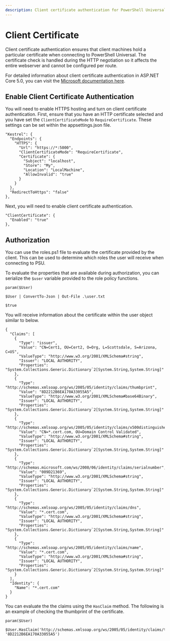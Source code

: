 ```yaml
---
description: Client certificate authentication for PowerShell Universal.
---
```


# Client Certificate

Client certificate authentication ensures that client machines hold a particular certificate when connecting to PowerShell Universal. The certificate check is handled during the HTTP negotiation so it affects the entire webserver and cannot be configured per route. 

For detailed information about client certificate authentication in ASP.NET Core 5.0, you can visit the [Microsoft documentation here](https://docs.microsoft.com/en-us/aspnet/core/security/authentication/certauth?view=aspnetcore-5.0). 

## Enable Client Certificate Authentication 

You will need to enable HTTPS hosting and turn on client certificate authentication. First, ensure that you have an HTTP certificate selected and you have set the `ClientCertificateMode` to `RequireCertificate`. These settings can be set within the appsettings.json file. 

```
"Kestrel": {
  "Endpoints": {
    "HTTPS": {
      "Url": "https://*:5000",
      "ClientCertificateMode": "RequireCertificate",
      "Certificate": {
        "Subject": "localhost",
        "Store": "My",
        "Location": "LocalMachine",
        "AllowInvalid": "true"
      }
    }
  },
  "RedirectToHttps": "false"
},
```

Next, you will need to enable client certificate authentication.

```
"ClientCertificate": {
  "Enabled": "true"
},
```

## Authorization

You can use the roles.ps1 file to evaluate the certificate provided by the client. This can be used to determine which roles the user will receive when connecting to PSU. 

To evaluate the properties that are available during authorization, you can serialize the `$user` variable provided to the role policy functions. 

```
param($User)

$User | ConvertTo-Json | Out-File .\user.txt

$true
```

You will receive information about the certificate within the user object similar to below.

```
{
  "Claims": [
    {
      "Type": "issuer",
      "Value": "CN=Cert1, OU=Cert2, O=Org, L=Scottsdale, S=Arizona, C=US",
      "ValueType": "http://www.w3.org/2001/XMLSchema#string",
      "Issuer": "LOCAL AUTHORITY",
      "Properties": "System.Collections.Generic.Dictionary`2[System.String,System.String]"
    },
    {
      "Type": "http://schemas.xmlsoap.org/ws/2005/05/identity/claims/thumbprint",
      "Value": "8D2212B6EA170A33055A5",
      "ValueType": "http://www.w3.org/2001/XMLSchema#base64Binary",
      "Issuer": "LOCAL AUTHORITY",
      "Properties": "System.Collections.Generic.Dictionary`2[System.String,System.String]"
    },
    {
      "Type": "http://schemas.xmlsoap.org/ws/2005/05/identity/claims/x500distinguishedname",
      "Value": "CN=*.cert.com, OU=Domain Control Validated",
      "ValueType": "http://www.w3.org/2001/XMLSchema#string",
      "Issuer": "LOCAL AUTHORITY",
      "Properties": "System.Collections.Generic.Dictionary`2[System.String,System.String]"
    },
    {
      "Type": "http://schemas.microsoft.com/ws/2008/06/identity/claims/serialnumber",
      "Value": "009D21369",
      "ValueType": "http://www.w3.org/2001/XMLSchema#string",
      "Issuer": "LOCAL AUTHORITY",
      "Properties": "System.Collections.Generic.Dictionary`2[System.String,System.String]"
    },
    {
      "Type": "http://schemas.xmlsoap.org/ws/2005/05/identity/claims/dns",
      "Value": "*.cert.com",
      "ValueType": "http://www.w3.org/2001/XMLSchema#string",
      "Issuer": "LOCAL AUTHORITY",
      "Properties": "System.Collections.Generic.Dictionary`2[System.String,System.String]"
    },
    {
      "Type": "http://schemas.xmlsoap.org/ws/2005/05/identity/claims/name",
      "Value": "*.cert.com",
      "ValueType": "http://www.w3.org/2001/XMLSchema#string",
      "Issuer": "LOCAL AUTHORITY",
      "Properties": "System.Collections.Generic.Dictionary`2[System.String,System.String]"
    }
  ],
  "Identity": {
    "Name": "*.cert.com"
  }
}

```

You can evaluate the the claims using the `HasClaim` method. The following is an example of checking the thumbprint of the certificate. 

```
param($User)

$User.HasClaim('http://schemas.xmlsoap.org/ws/2005/05/identity/claims/thumbprint', '8D2212B6EA170A33055A5')
```
